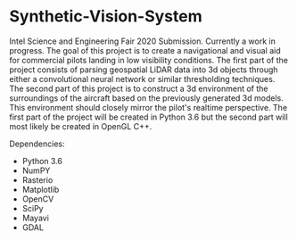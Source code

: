 # Synthetic-Vision-System
 Intel Science and Engineering Fair 2020 Submission. Currently a work in progress. The goal of this project is to create a navigational and visual aid for commercial pilots landing in low visibility conditions. The first part of the project consists of parsing geospatial LiDAR data into 3d objects through either a convolutional neural network or similar thresholding techniques. The second part of this project is to construct a 3d environment of the surroundings of the aircraft based on the previously generated 3d models. This environment should closely mirror the pilot's realtime perspective. The first part of the project will be created in Python 3.6 but the second part will most likely be created in OpenGL C++.
 
 Dependencies:
 - Python 3.6
 - NumPY
 - Rasterio
 - Matplotlib
 - OpenCV
 - SciPy
 - Mayavi
 - GDAL

